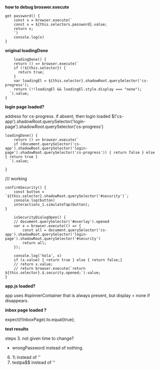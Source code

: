 __how to debug broswer.execute__
    
    get password() {
        const x = browser.execute(`
        const x = ${this.selectors.password}.value;
        return x;
        `)
        console.log(x)
    }

  __original loadingDone__

        loadingDone() {
        return () => browser.execute(`
        if (!${this.selector}) {
          return true;
        }
        var loadingEl = ${this.selector}.shadowRoot.querySelector('cs-progress');
        return (!!loadingEl && loadingEl.style.display === "none");
      `).value;
    }

__login page loaded?__

address for cs-progress. if absent, then login loaded
    $('cs-app').shadowRoot.querySelector('login-page').shadowRoot.querySelector('cs-progress')
        
    loadingDone() {
        return () => browser.execute(`
        if (document.querySelector('cs-app').shadowRoot.querySelector('login-page').shadowRoot.querySelector('cs-progress')) { return false } else { return true }
      `).value;
 
    }

  /// working

    confirmSecurity() {
        const button = `${this.selector}.shadowRoot.querySelector('#security')`;
        console.log(button)
        interactions_1.simulateTap(button);
    }

        isSecurityDialogOpen() {
        // document.querySelector('#overlay').opened
        var x = browser.execute(() => {
            const all = document.querySelector('cs-app').shadowRoot.querySelector('login-page').shadowRoot.querySelector('#security')
            return all;
        });
        
        console.log('hola', x)
        if (x.value) { return true } else { return false;}
        // return x.value;
        // return browser.execute(`return ${this.selector}.$.security.opened;`).value;
    }

__app.js loaded?__

app uses #spinnerContainer that is always present, but display = none if disappears.  

__inbox page loaded ?__

expect(!!inboxPage).to.equal(true);

__test results__

steps
3. not given time to change? 
 - wrongPassword instead of nothing.

6. 1\ instead of ''
7. testpa$$ instead of ''